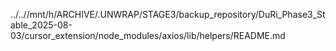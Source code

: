 ../..//mnt/h/ARCHIVE/.UNWRAP/STAGE3/backup_repository/DuRi_Phase3_Stable_2025-08-03/cursor_extension/node_modules/axios/lib/helpers/README.md